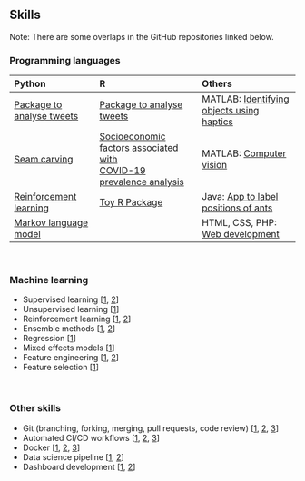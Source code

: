 ## Skills

Note: There are some overlaps in the GitHub repositories linked below.

### Programming languages

Python          |  R |  Others
:-------------------------|:-------------------------|:-------------------------
[Package to analyse tweets](https://github.com/UBC-MDS/pytextprep)  |  [Package to analyse tweets](https://github.com/UBC-MDS/textprepr) | MATLAB: [Identifying objects using haptics](https://github.com/joshsia/haptics-classification)
[Seam carving](https://github.com/joshsia/seam-carving) | [Socioeconomic factors associated with <br> COVID-19 prevalence analysis](https://github.com/joshsia/DSCI_522_US_social_determinants_of_health_by_county?organization=joshsia&organization=joshsia) | MATLAB: [Computer vision](https://github.com/joshsia/calculator-images-cv)
[Reinforcement learning](https://github.com/joshsia/random-maze-rl) | [Toy R Package](https://github.com/joshsia/regexcite) | Java: [App to label positions of ants](https://github.com/joshsia/Ants)
[Markov language model](https://github.com/joshsia/markov-language-model) |  | HTML, CSS, PHP: [Web development](https://github.com/joshsia/auditory-illusions)

<br>

### Machine learning

- Supervised learning [[1](https://github.com/joshsia/monkey-neural-decoder), [2](https://github.com/joshsia/predict-text-disaster)]
- Unsupervised learning [[1](https://github.com/joshsia/haptics-classification)]
- Reinforcement learning [[1](https://github.com/joshsia/random-maze-rl), [2](https://github.com/joshsia/gridworld-rl)]
- Ensemble methods [[1](https://github.com/joshsia/monkey-neural-decoder), [2](https://github.com/joshsia/predict-credit-default)]
- Regression [[1](https://github.com/joshsia/DSCI_522_US_social_determinants_of_health_by_county?organization=joshsia&organization=joshsia)]
- Mixed effects models [[1](https://github.com/joshsia/modelling-fungal-growth)]
- Feature engineering [[1](https://github.com/joshsia/predict-text-disaster), [2](https://github.com/joshsia/predict-credit-default)]
- Feature selection [[1](https://github.com/joshsia/predict-credit-default)]

<br> 

### Other skills

- Git (branching, forking, merging, pull requests, code review) [[1](https://github.com/UBC-MDS/pytextprep), [2](https://github.com/UBC-MDS/textprepr), [3](https://github.com/joshsia/DSCI_522_US_social_determinants_of_health_by_county?organization=joshsia&organization=joshsia)]
- Automated CI/CD workflows [[1](https://github.com/UBC-MDS/pytextprep), [2](https://github.com/joshsia/DSCI_522_US_social_determinants_of_health_by_county?organization=joshsia&organization=joshsia), [3](https://github.com/joshsia/seam-carving)]
- Docker [[1](https://github.com/joshsia/DSCI_522_US_social_determinants_of_health_by_county?organization=joshsia&organization=joshsia), [2](https://github.com/joshsia/markov-language-model), [3](https://github.com/joshsia/seam-carving)]
- Data science pipeline [[1](https://github.com/joshsia/DSCI_522_US_social_determinants_of_health_by_county?organization=joshsia&organization=joshsia), [2](https://github.com/joshsia/predict-credit-default)]
- Dashboard development [[1](https://datasci-salaries-py.herokuapp.com/), [2](https://github.com/UBC-MDS/datasci_salaries_py)]
